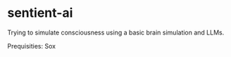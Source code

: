 # sentient-ai
Trying to simulate consciousness using a basic brain simulation and LLMs.

Prequisities: Sox